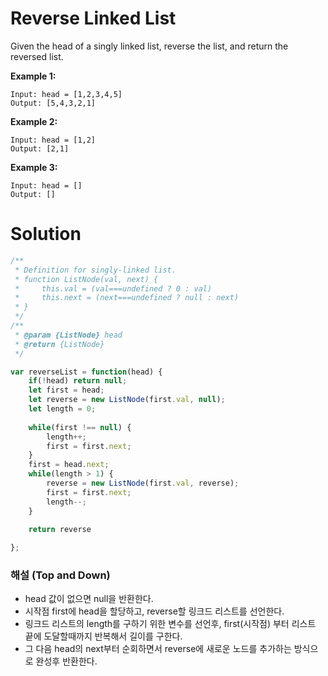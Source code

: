 # Reverse Linked List

Given the head of a singly linked list, reverse the list, and return the reversed list.

**Example 1:**

```
Input: head = [1,2,3,4,5]
Output: [5,4,3,2,1]
```

**Example 2:**

```
Input: head = [1,2]
Output: [2,1]

```

**Example 3:**

```
Input: head = []
Output: []
```

# Solution

```jsx
/**
 * Definition for singly-linked list.
 * function ListNode(val, next) {
 *     this.val = (val===undefined ? 0 : val)
 *     this.next = (next===undefined ? null : next)
 * }
 */
/**
 * @param {ListNode} head
 * @return {ListNode}
 */

var reverseList = function(head) {
    if(!head) return null;
    let first = head;
    let reverse = new ListNode(first.val, null);
    let length = 0;
    
    while(first !== null) {
        length++;
        first = first.next;
    }
    first = head.next;
    while(length > 1) {
        reverse = new ListNode(first.val, reverse);
        first = first.next;
        length--;
    }
    
    return reverse

};
```

### 해설 (Top and Down)

- head 값이 없으면 null을 반환한다.
- 시작점 first에 head을 할당하고, reverse할 링크드 리스트를 선언한다.
- 링크드 리스트의 length를 구하기 위한 변수를 선언후, first(시작점) 부터 리스트 끝에 도달할때까지 반복해서 길이를 구한다.
- 그 다음 head의 next부터 순회하면서 reverse에 새로운 노드를 추가하는 방식으로 완성후 반환한다.
